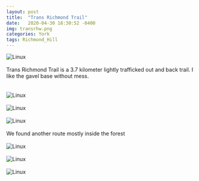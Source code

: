 ```yaml
---
layout: post
title:  "Trans Richmond Trail"
date:   2020-04-30 18:30:52 -0400
img: transrhw.png
categories: York
tags: Richmond_Hill
---
```


![Linux]({{site.baseurl}}/images/transrh.png)
<br>
<br>
Trans Richmond Trail is a 3.7 kilometer lightly trafficked out and back trail. I like the gavel base without mess.  
<br>
<br>
![Linux]({{site.baseurl}}/images/transrh1.jpg)
<br>
<br>
![Linux]({{site.baseurl}}/images/transrh2.jpg)
<br>
<br>
![Linux]({{site.baseurl}}/images/transrh2.png)
<br>
<br>
We found another route mostly inside the forest 
<br>
<br>
![Linux]({{site.baseurl}}/images/transrh3.jpg)
<br>
<br>
![Linux]({{site.baseurl}}/images/transrh4.jpg)
<br>
<br>
![Linux]({{site.baseurl}}/images/transrh5.jpg)
